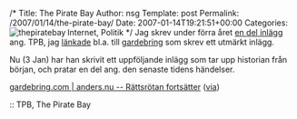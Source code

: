 /*
 Title: The Pirate Bay
 Author: nsg
 Template: post
 Permalink: /2007/01/14/the-pirate-bay/
 Date: 2007-01-14T19:21:51+00:00
 Categories: Internet, Politik
*/
<img id="image69" src="http://web.enesge.eu/%7Es/wordpress/wp-content/uploads/2006/06/thepiratebay.thumbnail.gif" alt="thepiratebay" align="left" />Jag skrev under förra året [en del inlägg][1] ang. TPB, jag [länkade][2] bl.a. till [gardebring][3] som skrev ett utmärkt inlägg.

Nu (3 Jan) har han skrivit ett uppföljande inlägg som tar upp historian från början, och pratar en del ang. den senaste tidens händelser.

[gardebring.com | anders.nu -- Rättsrötan fortsätter][4] ([via][5])

:: TPB, The Pirate Bay

<small></small>

 [1]: http://junkpile.se/~s/wp/?s=tpb
 [2]: http://junkpile.se/~s/wp/2006/06/mer-om-razzian-skadestand/
 [3]: http://gardebring.com/2006/06/228.html
 [4]: http://www.gardebring.com/2007/01/317.html
 [5]: http://ravens-blog.blogspot.com/2007/01/tillslaget-mot-tpb-och-dess-bristande.html